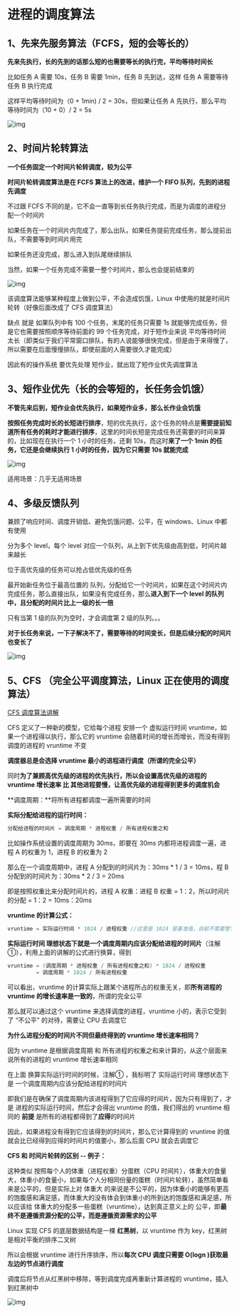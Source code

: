 # 进程的调度算法

## 1、先来先服务算法（FCFS，短的会等长的）

**先来先执行，长的先到的话那么短的也需要等长的执行完，平均等待时间长**

比如任务 A 需要 10s，任务 B 需要 1min，任务 B 先到达，这样 任务 A 需要等待 任务 B 执行完成

这样平均等待时间为（0 + 1min) / 2 = 30s，但如果让任务 A 先执行，那么平均等待时间为（10 + 0）/ 2 = 5s

 ![img](https://pic3.zhimg.com/80/v2-7a0a41db8d07c20ada29e37c15e412e6_720w.jpg) 







## 2、时间片轮转算法

**一个任务固定一个时间片轮转调度，较为公平**



**时间片轮转调度算法是在 FCFS 算法上的改进，维护一个 FIFO 队列，先到的进程先调度**

不过跟 FCFS 不同的是，它不会一直等到长任务执行完成，而是为调度的进程分配一个时间片

如果任务在一个时间片内完成了，那么出队，如果任务提前完成任务，那么提前出队，不需要等到时间片用完

如果任务还没完成，那么进入到队尾继续排队

当然，如果一个任务完成不需要一整个时间片，那么也会提前结束的

 ![img](https://pic2.zhimg.com/80/v2-05b95be53f47428ca6f5f8ab0b313b49_720w.jpg) 



该调度算法能够某种程度上做到公平，不会造成饥饿，Linux 中使用的就是时间片轮转（好像后面改成了 CFS 调度算法）

缺点 就是 如果队列中有 100 个任务，末尾的任务只需要 1s 就能够完成任务，但是它也需要按照顺序等待前面的 99 个任务完成，对于短作业来说 平均等待时间太长（即类似于我们平常窗口排队，有的人说能够很快完成，但是由于来得慢了，所以需要在后面慢慢排队，即使前面的人需要很久才能完成）

因此有的操作系统 要优先处理 短作业，就出现了短作业优先调度算法



## 3、短作业优先（长的会等短的，长任务会饥饿）

**不管先来后到，短作业会优先执行，如果短作业多，那么长作业会饥饿**



**按照任务完成时长的长短进行排序**，短的优先执行，这个任务的特点是**需要提前知道所有任务的耗时才能进行排序**，这里的时间长短是完成任务还需要的时间来算的，比如现在在执行一个 1 小时的任务，还剩 10s，而这时**来了一个 1min 的任务，它还是会继续执行 1 小时的任务，因为它只需要 10s 就能完成**

 ![img](https://pic2.zhimg.com/80/v2-aade0ab1b10cbdbc5722e7964fee9a29_720w.jpg) 



适用场景：几乎无适用场景



## 4、多级反馈队列

兼顾了响应时间、调度开销低、避免饥饿问题、公平，在 windows、Linux 中都有使用



分为多个 level，每个 level 对应一个队列，从上到下优先级由高到低，时间片越来越长

位于高优先级的任务可以抢占低优先级的任务

最开始新任务位于最高位置的 队列，分配给它一个时间片，如果在这个时间片内完成任务，那么直接出队，如果没有完成任务，那么**进入到下一个 level 的队列中，且分配的时间片比上一级的长一倍**

只有当第 1 级的队列为空时，才会调度第 2 级的队列。。。

**对于长任务来说，一下子解决不了，需要等待的时间变长，但是后续分配的时间片也变长了**

![img](https://pic4.zhimg.com/80/v2-8a100f3d3e2ba0d97b164b685b5ed394_720w.jpg)







## 5、CFS （完全公平调度算法，Linux 正在使用的调度算法）

[CFS 调度算法讲解](https://www.cnblogs.com/tianguiyu/articles/6091378.html)



CFS 定义了一种新的模型，它给每个进程 安排一个 虚拟运行时间 vruntime，如果一个进程得以执行，那么它的 vruntime 会随着时间的增长而增长，而没有得到调度的进程的 vruntime 不变

**调度器总是会选择 vruntime 最小的进程进行调度（所谓的完全公平）**

同时**为了兼顾高优先级的进程的优先执行，所以会设置高优先级的进程的 vruntime 增长速率 比 其他进程要慢，让高优先级的进程得到更多的调度机会**



**调度周期：**将所有进程都调度一遍所需要的时间

**实际分配给进程的运行时间：**

```java
分配给进程的时间片 = 调度周期 * 进程权重 / 所有进程权重之和
```

比如操作系统设置的调度周期为 30ms，即要在 30ms 内都将进程调度一遍，进程 A 的权重为 1，进程 B 的权重为 2

那么在一个调度周期中，进程 A 分配到的时间片为：30ms * 1 / 3 = 10ms，程 B 分配到的时间片为：30ms * 2 / 3 = 20ms

即是按照权重比来分配时间片的，进程 A 权重：进程 B 权重 = 1：2，所以时间片的分配 = 1：2 = 10ms：20ms



**vruntime 的计算公式：**

```java
vruntime = 实际运行时间 * 1024 / 进程权重 //这里是 1024 是基准值，目前不需要管它
```

**实际运行时间 理想状态下就是一个调度周期内应该分配给进程的时间片**（注解 ①），利用上面的讲解的公式进行换算，得到

```java
vruntime = (调度周期 * 进程权重 / 所有进程权重之和) * 1024 / 进程权重 
		 = 调度周期 * 1024 / 所有进程权重
```

可以看出，vruntime 的计算实际上跟某个进程所占的权重无关，即**所有进程的 vruntime 的增长速率是一致的**，所谓的完全公平

那么就可以通过这个 vruntime 来选择调度的进程，vruntime 小的，表示它受到了 “不公平” 的对待，需要让 CPU 去调度它



**为什么进程分配的时间片不同但最终得到的 vruntime 增长速率相同？**

因为 vruntime 是根据调度周期 和 所有进程的权重之和来计算的，从这个层面来说所有的进程的 vruntime 增长速率相同

在上面 换算实际运行时间的时候，注解① ，我标明了 实际运行时间 理想状态下是 一个调度周期内应该分配给进程的时间片

即我们是在确保了调度周期内该进程得到了它应得的时间片，因为只有得到了，才是 进程的实际运行时间，然后才会得出 vruntime 的值，我们得出的 vruntime 相同的 **前提** 是所有的进程都得到了**应得**的时间片

因此，如果进程没有得到它应该得到的时间片，那么它计算得到的 vruntime 的值就会比已经得到应得的时间片的值要小，那么后面 CPU 就会去调度它



**CFS 和 时间片轮转的区别 -- 例子：**

这种类似 按照每个人的体重（进程权重）分蛋糕（CPU 时间片），体重大的食量大，体重小的食量小，如果每个人分相同份量的蛋糕（时间片轮转），虽然简单看来是公平的，但是实际上对 体重大 的来说是不公平的，因为体重小的能够有更高的饱腹感和满足感，而体重大的没有体会到体重小的所到达的饱腹感和满足感，所以应该给 体重大的分配多一些蛋糕（vruntime），达到真正意义上的 公平，即**最终不是遵循资源分配的公平，而是遵循资源需求的公平**





Linux 实现 CFS 的底层数据结构是一棵 **红黑树**，以 vruntime 作为 key，红黑树 是相对平衡的排序二叉树

所以会根据 vruntime 进行升序排序，所以**每次 CPU 调度只需要 O(logn )获取最左边的节点进行调度**

调度后将节点从红黑树中移除，等到调度完成再重新计算进程的 vruntime，插入到红黑树中

 ![img](https://pic4.zhimg.com/80/v2-d5580bfcf145ba594295e22525e09933_720w.jpg)
